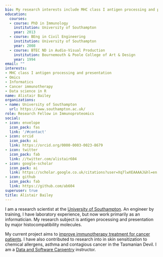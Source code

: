 ```yaml
---
bio: My research interests include MHC class I antigen processing and presentation, data science in R and Omics
education:
  courses:
  - course: PhD in Immunology
    institution: University of Southampton
    year: 2013
  - course: BEng in Civil Engineering
    institution: University of Southampton
    year: 2008
  - course: BTEC ND in Audio-Visual Production
    institution: Bournemouth & Poole College of Art & Design
    year: 1994
email: ""
interests:
- MHC class I antigen processing and presentation
- Omics
- Informatics
- Cancer immunotherapy
- Data science in R
name: Alistair Bailey
organizations:
- name: University of Southampton
  url: https://www.southampton.ac.uk/
role: Research Fellow in Immunoproteomics
social:
- icon: envelope
  icon_pack: fas
  link: '/#contact'
- icon: orcid
  icon_pack: ai
  link: https://orcid.org/0000-0003-0023-8679
- icon: twitter
  icon_pack: fab
  link: //twitter.com/alistair604
- icon: google-scholar
  icon_pack: ai
  link: https://scholar.google.co.uk/citations?user=Xq7lwXEAAAAJ&hl=en
- icon: github
  icon_pack: fab
  link: https://github.com/ab604
superuser: true
title: Alistair Bailey
---
```


I am a research scientist at the
[University of Southampton](https://www.soton.ac.uk). An engineer by training, I have laboratory experience, but now work primarily as an informatician.
My research subject is antigen processing and presentation by major histocompatibility molecules.

My current project aims to [improve immunotherapy treatment for cancer patients](https://www.cancerresearchuk.org/funding-for-researchers/accelerator-award/portfolio-funded-projects-outputs). I have also contributed to research into in skin sensitization to chemical allergens, asthma and contagious cancer in the Tasmanian Devil. I am a [Data and Software Carpentry](https://carpentries.org/) instructor. 
